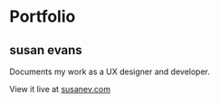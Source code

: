 # Portfolio
## susan evans

Documents my work as a UX designer and developer.

View it live at [susanev.com](www.susanrevans.com)
